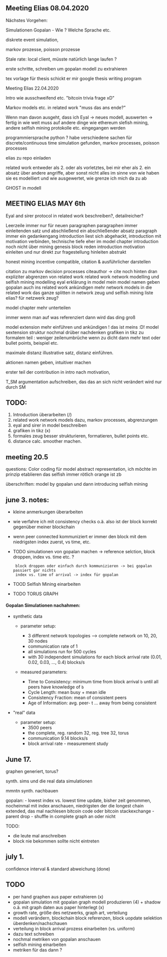 

Meeting Elias 08.04.2020
---
Nächstes Vorgehen:

Simulationen Gopalan - Wie ? Welche Sprache etc.

diskrete event simulation,

markov prozesse, poisson prozesse

Stale rate: local client, müsste natürlich lange laufen ?


erste schritte, schreiben
um gopalan modell zu extrahieren

tex vorlage für thesis schickt er mir
google thesis writing program



Meeting Elias 22.04.2020

Intro wie ausschweifend etc. "bitcoin trivia frage xD"

Markov models etc. in related work
"muss das ans ende?"


Wenn man davon ausgeht, dass ich Eyal -> neues modell, auswerten -> fertig
in wie weit muss auf andere dinge wie ethereum slefish mining, andere selfish mining protokolle etc. eingegangen werden


programmiersprache python ? habe verschiedene sachen für discrete/continuous time simulation gefunden, markov processes, poisson processes


elias zu repo einladen

related work entweder als 2. oder als vorletztes, bei mir eher als 2.
ein absatz über andere angriffe, aber sonst nicht
alles im sinne von wie haben sie es modelliert und wie ausgewertet, wie grenze ich mich da zu ab

GHOST in modell






MEETING ELIAS MAY 6th
-------
Eyal and sirer protocol in related work beschreiben?, detailreicher?


Leerzeile immer nur für neuen paragraphen
paragraphen immer einleitenden satz und abschließend ein abschließender absatz
paragraph immer ein gedankengang
introduction liest sich abgehackt, introduction mit motivation verbinden,
technische tiefe eher im model chapter
introduction noch nicht über mining genesis block reden
introduction motivation einleiten und nur direkt zur fragestellung hinleiten abstrakt

honest mining incentive compatible, citation & ausführlicher darstellen

citation zu markov decision processes
citeauthor -> cite noch hinten dran
expliziter abgrenzen von related work
related work network modelling und selfish mining modelling
eyal erklärung in model
mein model namen geben
gopalan auch ins related work ankündigen
mehr network models in die related work
das ganze splitten in network zeug und selfish mining
liste elias? für netzwerk zeug?

 model chapter mehr unterteilen

 immer wenn man auf was referenziert dann wird das ding groß

 model extension mehr einführen und ankündigen ! das ist meins :D!
 model sextension struktur nochmal drüber nachdenken
 grafiken in tikz
 zu formalem teil : weniger zeilenumbrüche
                    wenn zu dicht dann mehr text oder bullet points, beispiel etc.

 maximale distanz illustrative satz, distanz einführen.

 aktionen namen geben, intuitiver machen

 erster teil der contribution in intro nach motivation,

 T_SM argumentation aufschreiben, das das an sich nicht verändert wird nur durch SM


 TODO:
 -----
 1. Introduction überarbeiten (/)
 2. related work network models dazu, markov processes, abgrenzungen
 3. eyal and sirer in model beschreiben
 4. grafiken in tikz (x)
 5. formales zeug besser strukturieren, formatieren, bullet points etc.
 6. distance calc. smoother machen.




 meeting 20.5
  -----
  questions: Color coding für model abstract representation, ich möchte im prinzip etablieren das selfish immer rötlich orange ist zb


 überschriften: model by gopalan und dann introducing selfish mining



 june 3. notes:
 ----
 - kleine anmerkungen überarbeiten

 - wie verfahre ich mit consistency checks o.ä. also ist der block korrekt gegenüber meiner blockchain
 - wenn peer connected kommuniziert er immer den block mit dem niedrigsten index zuerst, vs time, etc.


 - TODO simulationen von gopalan machen -> reference selction, block droppen, index vs. time etc. ?

        block droppen oder einfach durch kommunizieren -> bei gopalan passiert gar nichts
        index vs. time of arrival -> index für gopalan




 - TOOD Selfish Mining einarbeiten
 - TODO TORUS GRAPH


#### Gopalan Simulationen nachahmen:
 -  synthetic data
    - parameter setup:
        - 3 different network topologies --> complete network on 10, 20, 30 nodes
        - communication rate of 1
        - all simulations run for 500 cycles
        - with 30 independent simulations for each block arrival rate (0.01, 0.02, 0.03, ..., 0.4) blocks/s

    - measured parameters:
        - Time to Consistency: minimum time from block arrival `b` until all peers have knowledge of `b`
        - Cycle Length: mean busy + mean idle
        - Consistency Fraction: mean of consistent peers
        - Age of Information: avg. peer- t ... away from being consistent

 - "real" data
    - parameter setup:
        - 3500 peers
        - the complete, reg. random 32, reg. tree 32, torus
        - communication 9.14 blocks/s
        - block arrival rate - measurement study






June 17.
---
graphen generiert, torus?

synth. sims und die real data simulationen

mmntn synth. nachbauen

gopalan:  - lowest index vs. lowest time update, bisher zeit genommen, nocheinmal mit index anschauen, niedrigsten der die longest chain extended, das mal nachlesen bitcoin code oder bitcoin stackexchange
          - parent drop
          - shuffle in complete graph an oder nicht








TODO:
  - die leute mal anschreiben
  - block nie bekommen sollte nicht eintreten


july 1.
---
confidence interval & standard abweichung (done)


TODO
---
- per hand graphen aus paper extrahieren (x)
- gopalan simulation mit gopalan graph modell produzieren (4) + shadow o.ä. mit graph daten aus paper hinterlegt (x)
- growth rate, größe des netzwerks, graph art, verteilung 
- modell verändern, blockchain block referenzen, block uopdate selektion überdenken/nachschauen
- verteilung in block arrival prozess einarbeiten (vs. uniform)
- dazu text schreiben
- nochmal metriken von gopalan anschauen
- selfish mining einarbeiten
- metriken für das dann ?
